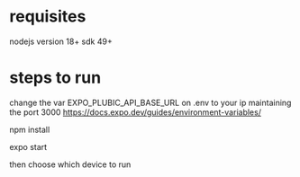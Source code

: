 # requisites
nodejs version 18+
sdk 49+

# steps to run 

change the var EXPO_PLUBIC_API_BASE_URL on .env to your ip maintaining the port 3000
https://docs.expo.dev/guides/environment-variables/

npm install

expo start 

then choose which device to run

